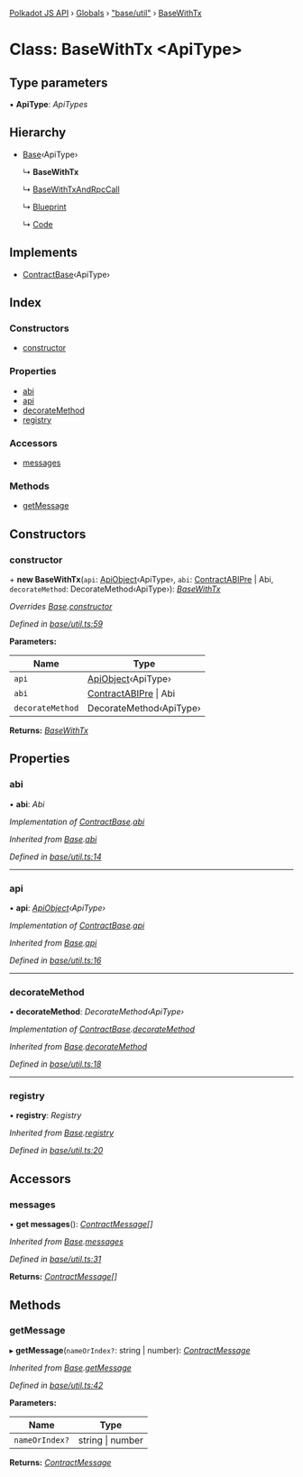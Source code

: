 [Polkadot JS API](../README.md) › [Globals](../globals.md) › ["base/util"](../modules/_base_util_.md) › [BaseWithTx](_base_util_.basewithtx.md)

# Class: BaseWithTx <**ApiType**>

## Type parameters

▪ **ApiType**: *ApiTypes*

## Hierarchy

* [Base](_base_util_.base.md)‹ApiType›

  ↳ **BaseWithTx**

  ↳ [BaseWithTxAndRpcCall](_base_util_.basewithtxandrpccall.md)

  ↳ [Blueprint](_base_blueprint_.blueprint.md)

  ↳ [Code](_base_code_.code.md)

## Implements

* [ContractBase](../interfaces/_types_.contractbase.md)‹ApiType›

## Index

### Constructors

* [constructor](_base_util_.basewithtx.md#constructor)

### Properties

* [abi](_base_util_.basewithtx.md#abi)
* [api](_base_util_.basewithtx.md#api)
* [decorateMethod](_base_util_.basewithtx.md#decoratemethod)
* [registry](_base_util_.basewithtx.md#registry)

### Accessors

* [messages](_base_util_.basewithtx.md#messages)

### Methods

* [getMessage](_base_util_.basewithtx.md#getmessage)

## Constructors

###  constructor

\+ **new BaseWithTx**(`api`: [ApiObject](../modules/_types_.md#apiobject)‹ApiType›, `abi`: [ContractABIPre](../interfaces/_types_.contractabipre.md) | Abi, `decorateMethod`: DecorateMethod‹ApiType›): *[BaseWithTx](_base_util_.basewithtx.md)*

*Overrides [Base](_base_util_.base.md).[constructor](_base_util_.base.md#constructor)*

*Defined in [base/util.ts:59](https://github.com/polkadot-js/api/blob/e12f2f67c6/packages/api-contract/src/base/util.ts#L59)*

**Parameters:**

Name | Type |
------ | ------ |
`api` | [ApiObject](../modules/_types_.md#apiobject)‹ApiType› |
`abi` | [ContractABIPre](../interfaces/_types_.contractabipre.md) &#124; Abi |
`decorateMethod` | DecorateMethod‹ApiType› |

**Returns:** *[BaseWithTx](_base_util_.basewithtx.md)*

## Properties

###  abi

• **abi**: *Abi*

*Implementation of [ContractBase](../interfaces/_types_.contractbase.md).[abi](../interfaces/_types_.contractbase.md#abi)*

*Inherited from [Base](_base_util_.base.md).[abi](_base_util_.base.md#abi)*

*Defined in [base/util.ts:14](https://github.com/polkadot-js/api/blob/e12f2f67c6/packages/api-contract/src/base/util.ts#L14)*

___

###  api

• **api**: *[ApiObject](../modules/_types_.md#apiobject)‹ApiType›*

*Implementation of [ContractBase](../interfaces/_types_.contractbase.md).[api](../interfaces/_types_.contractbase.md#api)*

*Inherited from [Base](_base_util_.base.md).[api](_base_util_.base.md#api)*

*Defined in [base/util.ts:16](https://github.com/polkadot-js/api/blob/e12f2f67c6/packages/api-contract/src/base/util.ts#L16)*

___

###  decorateMethod

• **decorateMethod**: *DecorateMethod‹ApiType›*

*Implementation of [ContractBase](../interfaces/_types_.contractbase.md).[decorateMethod](../interfaces/_types_.contractbase.md#decoratemethod)*

*Inherited from [Base](_base_util_.base.md).[decorateMethod](_base_util_.base.md#decoratemethod)*

*Defined in [base/util.ts:18](https://github.com/polkadot-js/api/blob/e12f2f67c6/packages/api-contract/src/base/util.ts#L18)*

___

###  registry

• **registry**: *Registry*

*Inherited from [Base](_base_util_.base.md).[registry](_base_util_.base.md#registry)*

*Defined in [base/util.ts:20](https://github.com/polkadot-js/api/blob/e12f2f67c6/packages/api-contract/src/base/util.ts#L20)*

## Accessors

###  messages

• **get messages**(): *[ContractMessage](../interfaces/_types_.contractmessage.md)[]*

*Inherited from [Base](_base_util_.base.md).[messages](_base_util_.base.md#messages)*

*Defined in [base/util.ts:31](https://github.com/polkadot-js/api/blob/e12f2f67c6/packages/api-contract/src/base/util.ts#L31)*

**Returns:** *[ContractMessage](../interfaces/_types_.contractmessage.md)[]*

## Methods

###  getMessage

▸ **getMessage**(`nameOrIndex?`: string | number): *[ContractMessage](../interfaces/_types_.contractmessage.md)*

*Inherited from [Base](_base_util_.base.md).[getMessage](_base_util_.base.md#getmessage)*

*Defined in [base/util.ts:42](https://github.com/polkadot-js/api/blob/e12f2f67c6/packages/api-contract/src/base/util.ts#L42)*

**Parameters:**

Name | Type |
------ | ------ |
`nameOrIndex?` | string &#124; number |

**Returns:** *[ContractMessage](../interfaces/_types_.contractmessage.md)*
